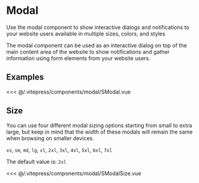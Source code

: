 # Modal 

Use the modal component to show interactive dialogs
and notifications to your website users
available in multiple sizes, colors, and styles

The modal component can be used as an interactive dialog
on top of the main content area of the website
to show notifications and gather information
using form elements from your website users.

## Examples

<SContainer>
  <SModal/>
</SContainer>

<<< @/.vitepress/components/modal/SModal.vue

## Size

You can use four different modal sizing options starting from small to extra large, but keep in mind that the width of these modals will remain the same when browsing on smaller devices.

`xs`, `sm`, `md`, `lg`, `xl`, `2xl`, `3xl`, `4xl`, `5xl`, `6xl`, `7xl`

The default value is: `2xl`

<SContainer>
  <SModalSize/>
</SContainer>

<<< @/.vitepress/components/modal/SModalSize.vue
